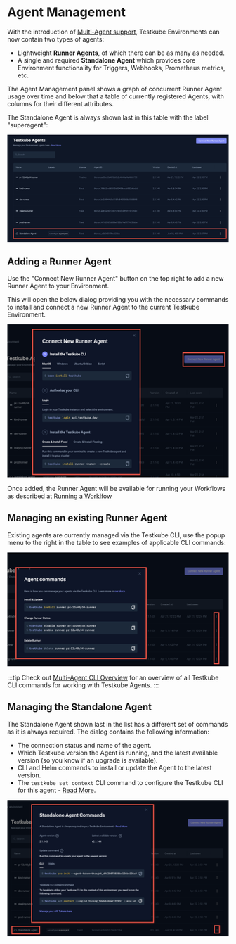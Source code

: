 # Agent Management

With the introduction of [Multi-Agent support](/articles/install/multi-agent), Testkube Environments can now contain
two types of agents:

- Lightweight **Runner Agents**, of which there can be as many as needed. 
- A single and required **Standalone Agent** which provides core Environment functionality for Triggers, Webhooks, 
  Prometheus metrics, etc.

The Agent Management panel shows a graph of concurrent Runner Agent usage over time and below that a 
table of currently registered Agents, with columns for their different attributes.

The Standalone Agent is always shown last in this table with the label "superagent":

![Agents Management Panel](images/agents-list.png)

## Adding a Runner Agent

Use the "Connect New Runner Agent" button on the top right to add a new Runner Agent to your Environment. 

This will open the below dialog providing you with the necessary commands to install and connect a new Runner
Agent to the current Testkube Environment.

![Add Runner Agent Dialog](images/add-runner-agent-dialog.png)

Once added, the Runner Agent will be available for running your Workflows as described at [Running a Worklfow](/articles/testkube-dashboard-workflow-details#running-a-workflow)  

## Managing an existing Runner Agent

Existing agents are currently managed via the Testkube CLI, use the popup menu to the right in the table 
to see examples of applicable CLI commands:

![Manage Runner Agent Dialog](images/manage-runner-agent-dialog.png)

:::tip
Check out [Multi-Agent CLI Overview](/articles/multi-agent-cli) for an overview of all Testkube CLI commands for
working with Testkube Agents.
:::

## Managing the Standalone Agent

The Standalone Agent shown last in the list has a different set of commands as it is always required. The dialog contains 
the following information: 

- The connection status and name of the agent.
- Which Testkube version the Agent is running, and the latest available version (so you know if an upgrade is available).
- CLI and Helm commands to install or update the Agent to the latest version.
- The `testkube set context` CLI command to configure the Testkube CLI for this agent - [Read More](/testkube-pro/articles/managing-cli-context).

![Manage Standalone Agent Dialog](images/manage-standalone-agent-dialog.png)
